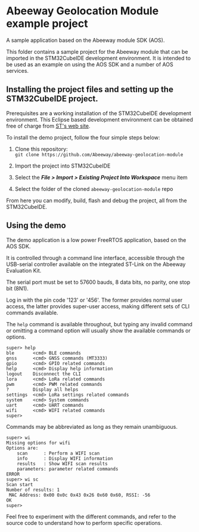
# Abeeway Geolocation Module example project

A sample application based on the Abeeway module SDK (AOS).

This folder contains a sample project for the Abeeway module that can be imported in the STM32CubeIDE development environment. 
It is intended to be used as an example on using the AOS SDK and a number of AOS services.

## Installing the project files and setting up the STM32CubeIDE project.

Prerequisites are a working installation of the STM32CubeIDE development environment. This Eclipse based development
environment can be obtained free of charge from [ST's web site](https://www.st.com).

To install the demo project, follow the four simple steps below:

1. Clone this repository:  
   `git clone https://github.com/Abeeway/abeeway-geolocation-module`

2. Import the project into STM32CubeIDE
3. Select the **_File > Import > Existing Project Into Workspace_** menu item
4. Select the folder of the cloned `abeeway-geolocation-module` repo

From here you can modify, build, flash and debug the project, all from the STM32CubeIDE.

## Using the demo

The demo application is a low power FreeRTOS application, based on the AOS SDK.

It is controlled through a command line interface, accessible through the USB-serial controller available on the integrated 
ST-Link on the Abeeway Evaluation Kit.

The serial port must be set to 57600 bauds, 8 data bits, no parity, one stop bit (8N1).

Log in with the pin code '123' or '456'. The former provides normal user access, the latter provides super-user access, 
making different sets of CLI commands available.

The `help` command is available throughout, but typing any invalid command or
omitting a command option will usually show the available commands or options.

```
super> help
ble       <cmd> BLE commands
gnss      <cmd> GNSS commands (MT3333)
gpio      <cmd> GPIO related commands
help      <cmd> Display help information
logout    Disconnect the CLI
lora      <cmd> LoRa related commands
pwm       <cmd> PWM related commands
?         Display all helps
settings  <cmd> LoRa settings related commands
system    <cmd> System commands
uart      <cmd> UART commands
wifi      <cmd> WIFI related commands
super>
```

Commands may be abbreviated as long as they remain unambiguous.

```
super> wi
Missing options for wifi
Options are:
	scan      : Perform a WIFI scan
	info      : Display WIFI information
	results   : Show WIFI scan results
	parameters: parameter related commands
ERROR
super> wi sc
Scan start
Number of results: 1
 MAC Address: 0x00 0x0c 0x43 0x26 0x60 0x60, RSSI: -56
OK
super>
```

Feel free to experiment with the different commands, and refer to the source code to understand how to perform specific operations.
